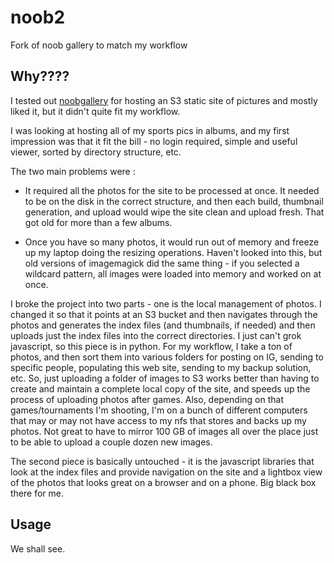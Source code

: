 # noob2
Fork of noob gallery to match my workflow

## Why????

I tested out [noobgallery](https://github.com/brendannee/noobgallery) for hosting an S3 static site of pictures and mostly liked it, but it didn't quite fit my workflow.

I was looking at hosting all of my sports pics in albums, and my first impression was that it fit the bill - no login required, simple and useful viewer, sorted by directory structure, etc.

The two main problems were :

 - It required all the photos for the site to be processed at once.  It needed to be on the disk in the correct structure, and then each build, thumbnail generation, and upload would wipe the site clean and upload fresh.  That got old for more than a few albums.

 - Once you have so many photos, it would run out of memory and freeze up my laptop doing the resizing operations.  Haven't looked into this, but old versions of imagemagick did the same thing - if you selected a wildcard pattern, all images were loaded into memory and worked on at once.

I broke the project into two parts - one is the local management of photos.  I changed it so that it points at an S3 bucket and then navigates through the photos and generates the index files (and thumbnails, if needed) and then uploads just the index files into the correct directories. I just can't grok javascript, so this piece is in python.  For my workflow, I take a ton of photos, and then sort them into various folders for posting on IG, sending to specific people, populating this web site, sending to my backup solution, etc.  So, just uploading a folder of images to S3 works better than having to create and maintain a complete local copy of the site, and speeds up the process of uploading photos after games.  Also, depending on that games/tournaments I'm shooting, I'm on a bunch of different computers that may or may not have access to my nfs that stores and backs up my photos.  Not great to have to mirror 100 GB of images all over the place just to be able to upload a couple dozen new images.

The second piece is basically untouched - it is the javascript libraries that look at the index files and provide navigation on the site and a lightbox view of the photos that looks great on a browser and on a phone.  Big black box there for me.

## Usage

We shall see.